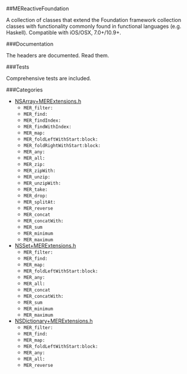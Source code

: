 ##MEReactiveFoundation

A collection of classes that extend the Foundation framework collection classes with functionality commonly found in functional languages (e.g. Haskell). Compatible with iOS/OSX, 7.0+/10.9+.

###Documentation

The headers are documented. Read them.

###Tests

Comprehensive tests are included.

###Categories

* [NSArray+MERExtensions.h](https://github.com/MaestroElearning/MEReactiveFoundation/blob/master/MEReactiveFoundation/NSArray%2BMERExtensions.h)
    * `MER_filter:`
    * `MER_find:`
    * `MER_findIndex:`
    * `MER_findWithIndex:`
    * `MER_map:`
    * `MER_foldLeftWithStart:block:`
    * `MER_foldRightWithStart:block:`
    * `MER_any:`
    * `MER_all:`
    * `MER_zip:`
    * `MER_zipWith:`
    * `MER_unzip:`
    * `MER_unzipWith:`
    * `MER_take:`
    * `MER_drop:`
    * `MER_splitAt:`
    * `MER_reverse`
    * `MER_concat`
    * `MER_concatWith:`
    * `MER_sum`
    * `MER_minimum`
    * `MER_maximum`
* [NSSet+MERExtensions.h](https://github.com/MaestroElearning/MEReactiveFoundation/blob/master/MEReactiveFoundation/NSSet%2BMERExtensions.h)
    * `MER_filter:`
    * `MER_find:`
    * `MER_map:`
    * `MER_foldLeftWithStart:block:`
    * `MER_any:`
    * `MER_all:`
    * `MER_concat`
    * `MER_concatWith:`
    * `MER_sum`
    * `MER_minimum`
    * `MER_maximum`
* [NSDictionary+MERExtensions.h](https://github.com/MaestroElearning/MEReactiveFoundation/blob/master/MEReactiveFoundation/NSDictionary%2BMERExtensions.h)
    * `MER_filter:`
    * `MER_find:`
    * `MER_map:`
    * `MER_foldLeftWithStart:block:`
    * `MER_any:`
    * `MER_all:`
    * `MER_reverse`
